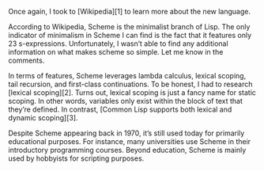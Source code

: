 Once again, I took to [Wikipedia][1] to learn more about the new language.

According to Wikipedia, Scheme is the minimalist branch of Lisp. The only indicator of 
minimalism in Scheme I can find is the fact that it features only 23 s-expressions. 
Unfortunately, I wasn’t able to find any additional information on what makes scheme so 
simple. Let me know in the comments.

In terms of features, Scheme leverages lambda calculus, lexical scoping, tail recursion, 
and first-class continuations. To be honest, I had to research [lexical scoping][2]. 
Turns out, lexical scoping is just a fancy name for static scoping. In other words, variables 
only exist within the block of text that they’re defined. In contrast, 
[Common Lisp supports both lexical and dynamic scoping][3].

Despite Scheme appearing back in 1970, it’s still used today for primarily educational purposes.
For instance, many universities use Scheme in their introductory programming courses. Beyond 
education, Scheme is mainly used by hobbyists for scripting purposes.
